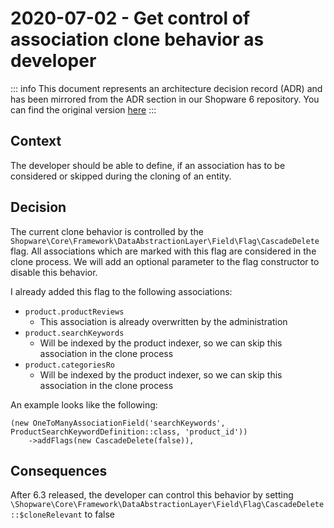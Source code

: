 # 2020-07-02 - Get control of association clone behavior as developer

::: info
This document represents an architecture decision record (ADR) and has been mirrored from the ADR section in our Shopware 6 repository.
You can find the original version [here](https://github.com/shopware/platform/blob/trunk/adr/dal/2020-07-02-control-clone-behavior.md)
:::

## Context
The developer should be able to define, if an association has to be considered or skipped during the cloning of an entity.

## Decision
The current clone behavior is controlled by the `Shopware\Core\Framework\DataAbstractionLayer\Field\Flag\CascadeDelete` flag.
All associations which are marked with this flag are considered in the clone process.
We will add an optional parameter to the flag constructor to disable this behavior.

I already added this flag to the following associations:
* `product.productReviews` 
    * This association is already overwritten by the administration
* `product.searchKeywords` 
    * Will be indexed by the product indexer, so we can skip this association in the clone process
* `product.categoriesRo` 
    * Will be indexed by the product indexer, so we can skip this association in the clone process

An example looks like the following:
```
(new OneToManyAssociationField('searchKeywords', ProductSearchKeywordDefinition::class, 'product_id'))
    ->addFlags(new CascadeDelete(false)),
```

## Consequences
After 6.3 released, the developer can control this behavior by setting `\Shopware\Core\Framework\DataAbstractionLayer\Field\Flag\CascadeDelete::$cloneRelevant` to false
